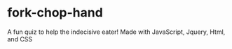 # fork-chop-hand
A fun quiz to help the indecisive eater! Made with JavaScript, Jquery, Html, and CSS
